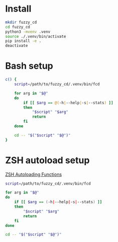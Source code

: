 # Install

```bash
mkdir fuzzy_cd
cd fuzzy_cd
python3 -mvenv .venv
source ./.venv/bin/activate
pip install -e .
deactivate
```

# Bash setup

```bash
c() {
    script=/path/to/fuzzy_cd/.venv/bin/fcd

    for arg in "$@"
    do
        if [[ $arg == @(-h|--help|-s|--stats) ]]
        then
            "$script" "$arg"
            return
        fi
    done

    cd -- "$("$script" "$@")"
}
```

# ZSH autoload setup

[ZSH Autoloading Functions](https://zsh.sourceforge.io/Doc/Release/Functions.html#Autoloading-Functions)

```bash
script=/path/to/fuzzy_cd/.venv/bin/fcd

for arg in "$@"
do
    if [[ $arg == (-h|--help|-s|--stats) ]]
    then
        "$script" "$arg"
        return
    fi
done

cd -- "$("$script" "$@")"
```

